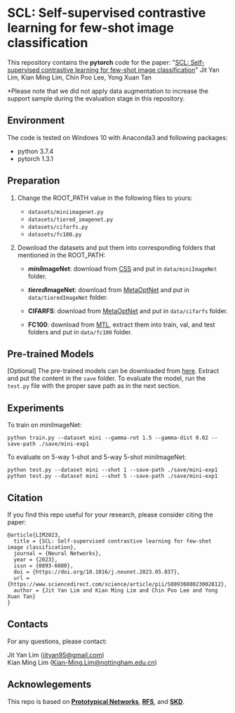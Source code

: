 # SCL: Self-supervised contrastive learning for few-shot image classification

This repository contains the **pytorch** code for the paper: "[SCL: Self-supervised contrastive learning for few-shot image classification](https://doi.org/10.1016/j.neunet.2023.05.037)" Jit Yan Lim, Kian Ming Lim, Chin Poo Lee, Yong Xuan Tan

\*Please note that we did not apply data augmentation to increase the support sample during the evaluation stage in this repository.

## Environment
The code is tested on Windows 10 with Anaconda3 and following packages:
- python 3.7.4
- pytorch 1.3.1

## Preparation
1. Change the ROOT_PATH value in the following files to yours:
    - `datasets/miniimagenet.py`
    - `datasets/tiered_imagenet.py`
    - `datasets/cifarfs.py`
    - `datasets/fc100.py`

2. Download the datasets and put them into corresponding folders that mentioned in the ROOT_PATH:<br/>
    - ***mini*ImageNet**: download from [CSS](https://github.com/anyuexuan/CSS) and put in `data/miniImageNet` folder.

    - ***tiered*ImageNet**: download from [MetaOptNet](https://github.com/kjunelee/MetaOptNet) and put in `data/tieredImageNet` folder.

    - **CIFARFS**: download from [MetaOptNet](https://github.com/kjunelee/MetaOptNet) and put in `data/cifarfs` folder.

    - **FC100**: download from [MTL](https://github.com/yaoyao-liu/meta-transfer-learning), extract them into train, val, and test folders and put in `data/fc100` folder.

## Pre-trained Models
[Optional] The pre-trained models can be downloaded from [here](https://drive.google.com/drive/folders/1S4cQZKiNl9zmANopI_3Og2be09HMaywk?usp=sharing). Extract and put the content in the `save` folder. To evaluate the model, run the `test.py` file with the proper save path as in the next section.

## Experiments
To train on miniImageNet:<br/>
```
python train.py --dataset mini --gamma-rot 1.5 --gamma-dist 0.02 --save-path ./save/mini-exp1
```
To evaluate on 5-way 1-shot and 5-way 5-shot miniImageNet:<br/>
```
python test.py --dataset mini --shot 1 --save-path ./save/mini-exp1
python test.py --dataset mini --shot 5 --save-path ./save/mini-exp1
```

## Citation
If you find this repo useful for your research, please consider citing the paper:
```
@article{LIM2023,
  title = {SCL: Self-supervised contrastive learning for few-shot image classification},
  journal = {Neural Networks},
  year = {2023},
  issn = {0893-6080},
  doi = {https://doi.org/10.1016/j.neunet.2023.05.037},
  url = {https://www.sciencedirect.com/science/article/pii/S0893608023002812},
  author = {Jit Yan Lim and Kian Ming Lim and Chin Poo Lee and Yong Xuan Tan}
}
```

## Contacts
For any questions, please contact: <br/>

Jit Yan Lim (jityan95@gmail.com) <br/>
Kian Ming Lim (Kian-Ming.Lim@nottingham.edu.cn)

## Acknowlegements
This repo is based on **[Prototypical Networks](https://github.com/yinboc/prototypical-network-pytorch)**, **[RFS](https://github.com/WangYueFt/rfs)**, and **[SKD](https://github.com/brjathu/SKD)**.
